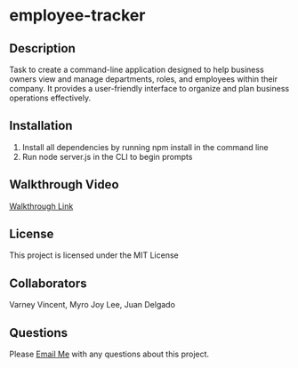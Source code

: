 # employee-tracker

## Description

Task to create a command-line application designed to help business owners view and manage departments, roles, and employees within their company. It provides a user-friendly interface to organize and plan business operations effectively.

## Installation

1. Install all dependencies by running npm install in the command line
2. Run node server.js in the CLI to begin prompts

## Walkthrough Video

[Walkthrough Link](https://drive.google.com/file/d/1ij02xKQaEHsDJ4_UnFMHgiQK4rYpw5s1/view)

## License

This project is licensed under the MIT License


## Collaborators

Varney Vincent, 
Myro Joy Lee, 
Juan Delgado

## Questions

Please [Email Me](mailto:vincentv1225@gmail.com) with any questions about this project.